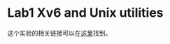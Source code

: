 # Lab1 Xv6 and Unix utilities

这个实验的相关链接可以在[这里](https://pdos.csail.mit.edu/6.828/2021/labs/util.html)找到。